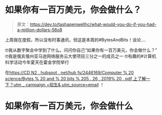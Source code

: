 # 如果你有一百万美元，你会做什么？

> 原文：<https://dev.to/tashapenwellhc/what-would-you-do-if-you-had-a-million-dollars-56o8>

上周我在度假，所以没有时事通讯，但这是本周的#BytesAndBits！谈论....

🤓我从数字聚会中学到了什么。问问你自己“如果你有一百万美元，你会做什么？”
🤓我是俄亥俄州亚马逊网络服务云大使项目三分之一的成员之一
🤓有趣的#计算机科学活动今年夏天在霍金学院举行

在[https://CD N2 . hubspot . net/hub fs/2446169/Computer % 20 science/Bytes % 20 and % 20 bits % 205 . 26 . 2019% 20 . pdf 上了解一下？utm _ campaign =招生& utm_source=email](https://cdn2.hubspot.net/hubfs/2446169/Computer%20Science/Bytes%20and%20Bits%205.26.2019%20.pdf?utm_campaign=Admissions&utm_source=email) ！

# 如果你有一百万美元，你会做什么